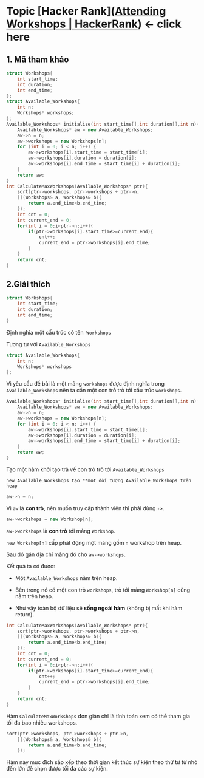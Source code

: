 # Topic [Hacker Rank]([Attending Workshops | HackerRank](https://www.hackerrank.com/challenges/attending-workshops/problem?isFullScreen=true)) <- click here

## 1. Mã tham khảo

```cpp
struct Workshops{
    int start_time;
    int duration;
    int end_time;
};
struct Available_Workshops{
    int n;
    Workshops* workshops;
};
Available_Workshops* initialize(int start_time[],int duration[],int n){
    Available_Workshops* aw = new Available_Workshops;
    aw->n = n;
    aw->workshops = new Workshops[n];
    for (int i = 0; i < n; i++) {
        aw->workshops[i].start_time = start_time[i];
        aw->workshops[i].duration = duration[i];
        aw->workshops[i].end_time = start_time[i] + duration[i];
    }
    return aw;
}
int CalculateMaxWorkshops(Available_Workshops* ptr){
    sort(ptr->workshops, ptr->workshops + ptr->n,
    [](Workshops& a, Workshops& b){
        return a.end_time<b.end_time;
    });
    int cnt = 0;
    int current_end = 0;
    for(int i = 0;i<ptr->n;i++){
        if(ptr->workshops[i].start_time>=current_end){
            cnt++;
            current_end = ptr->workshops[i].end_time;
        }
    }
    return cnt;
}
```

## 2.Giải thích

```cpp
struct Workshops{
    int start_time;
    int duration;
    int end_time;
}
```

Định nghĩa một cấu trúc có tên  `Workshops` 

 Tương tự với `Available_Workshops` 

```cpp
struct Available_Workshops{
    int n;
    Workshops* workshops
};
```

Vì  yêu cầu đề bài là một mảng `workshops` được định nghĩa trong `Available_Workshops` nên ta cần một con trỏ trỏ tới cấu trúc `workshops`.

```cpp
Available_Workshops* initialize(int start_time[],int duration[],int n){
    Available_Workshops* aw = new Available_Workshops;
    aw->n = n;
    aw->workshops = new Workshops[n];
    for (int i = 0; i < n; i++) {
        aw->workshops[i].start_time = start_time[i];
        aw->workshops[i].duration = duration[i];
        aw->workshops[i].end_time = start_time[i] + duration[i];
    }
    return aw;
}
```

Tạo một hàm khởi tạo trả về con trỏ trỏ tới `Available_Workshops`

`new Available_Workshops tạo **một đối tượng Available_Workshops trên heap`

```cpp
aw->n = n;
```

Vì `aw` là **con trỏ**, nên muốn truy cập thành viên thì phải dùng `->`.

```cpp
aw->workshops = new Workshop[n];
```

`aw->workshops` là **con trỏ** tới mảng `Workshop`.

`new Workshop[n]` cấp phát động một mảng gồm `n` workshop trên heap.

Sau đó gán địa chỉ mảng đó cho `aw->workshops`.

Kết quả ta có được:

- Một `Available_Workshops` nằm trên heap.

- Bên trong nó có một con trỏ `workshops`, trỏ tới mảng `Workshop[n]` cũng nằm trên heap.

- Như vậy toàn bộ dữ liệu sẽ **sống ngoài hàm** (không bị mất khi hàm return).

```cpp
int CalculateMaxWorkshops(Available_Workshops* ptr){
    sort(ptr->workshops, ptr->workshops + ptr->n,
    [](Workshops& a, Workshops& b){
        return a.end_time<b.end_time;
    });
    int cnt = 0;
    int current_end = 0;
    for(int i = 0;i<ptr->n;i++){
        if(ptr->workshops[i].start_time>=current_end){
            cnt++;
            current_end = ptr->workshops[i].end_time;
        }
    }
    return cnt;
} 
```

Hàm `CalculateMaxWorkshops` đơn giản chỉ là tính toán xem có thể tham gia tối đa bao nhiêu workshops. 

```cpp
sort(ptr->workshops, ptr->workshops + ptr->n,
    [](Workshops& a, Workshops& b){
        return a.end_time<b.end_time;
    });
```

Hàm này mục đích sắp xếp theo thời gian kết thúc sự kiện theo thứ tự từ nhỏ đến lớn để chọn được tối đa các sự kiện.


